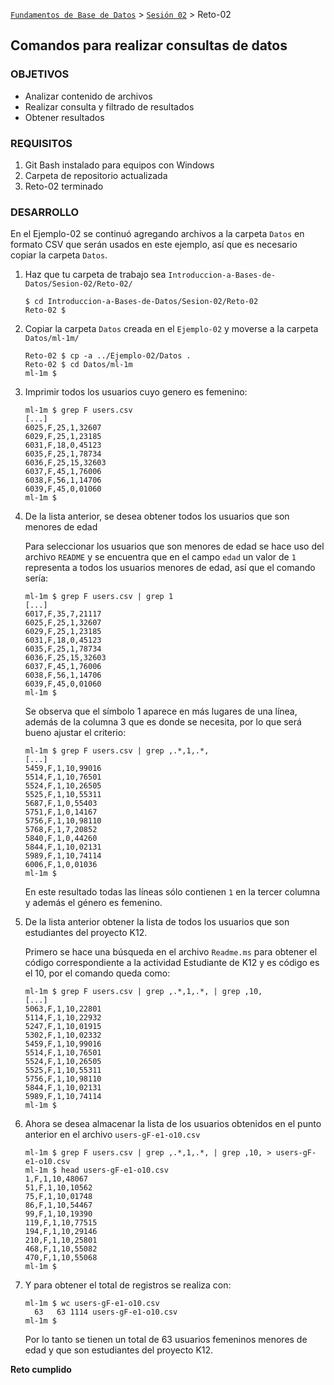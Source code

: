[`Fundamentos de Base de Datos`](../../Readme.md) > [`Sesión 02`](../Readme.md) > Reto-02
## Comandos para realizar consultas de datos

### OBJETIVOS
- Analizar contenido de archivos
- Realizar consulta y filtrado de resultados
- Obtener resultados

### REQUISITOS
1. Git Bash instalado para equipos con Windows
1. Carpeta de repositorio actualizada
1. Reto-02 terminado

### DESARROLLO
En el Ejemplo-02 se continuó agregando archivos a la carpeta `Datos` en formato CSV que serán usados en este ejemplo, así que es necesario copiar la carpeta `Datos`.

1. Haz que tu carpeta de trabajo sea `Introduccion-a-Bases-de-Datos/Sesion-02/Reto-02/`
   ```console
   $ cd Introduccion-a-Bases-de-Datos/Sesion-02/Reto-02
   Reto-02 $
   ```

1. Copiar la carpeta `Datos` creada en el `Ejemplo-02` y moverse a la carpeta `Datos/ml-1m/`
   ```console
   Reto-02 $ cp -a ../Ejemplo-02/Datos .
   Reto-02 $ cd Datos/ml-1m
   ml-1m $
   ```

1. Imprimir todos los usuarios cuyo genero es femenino:
   ```console
   ml-1m $ grep F users.csv
   [...]
   6025,F,25,1,32607
   6029,F,25,1,23185
   6031,F,18,0,45123
   6035,F,25,1,78734
   6036,F,25,15,32603
   6037,F,45,1,76006
   6038,F,56,1,14706
   6039,F,45,0,01060
   ml-1m $
   ```

1. De la lista anterior, se desea obtener todos los usuarios que son menores de edad

   Para seleccionar los usuarios que son menores de edad se hace uso del archivo `README` y se encuentra que en el campo `edad` un valor de `1` representa a todos los usuarios menores de edad, así que el comando sería:
   ```console
   ml-1m $ grep F users.csv | grep 1
   [...]
   6017,F,35,7,21117
   6025,F,25,1,32607
   6029,F,25,1,23185
   6031,F,18,0,45123
   6035,F,25,1,78734
   6036,F,25,15,32603
   6037,F,45,1,76006
   6038,F,56,1,14706
   6039,F,45,0,01060
   ml-1m $
   ```
   Se observa que el símbolo 1 aparece en más lugares de una línea, además de la columna 3 que es donde se necesita, por lo que será bueno ajustar el criterio:
   ```console
   ml-1m $ grep F users.csv | grep ,.*,1,.*,
   [...]
   5459,F,1,10,99016
   5514,F,1,10,76501
   5524,F,1,10,26505
   5525,F,1,10,55311
   5687,F,1,0,55403
   5751,F,1,0,14167
   5756,F,1,10,98110
   5768,F,1,7,20852
   5840,F,1,0,44260
   5844,F,1,10,02131
   5989,F,1,10,74114
   6006,F,1,0,01036
   ml-1m $
   ```
   En este resultado todas las líneas sólo contienen `1` en la tercer columna y además el género es femenino.

1. De la lista anterior obtener la lista de todos los usuarios que son estudiantes del proyecto K12.

   Primero se hace una búsqueda en el archivo `Readme.ms` para obtener el código correspondiente a la actividad Estudiante de K12 y es código es el 10, por el comando queda como:

   ```console
   ml-1m $ grep F users.csv | grep ,.*,1,.*, | grep ,10,
   [...]
   5063,F,1,10,22801
   5114,F,1,10,22932
   5247,F,1,10,01915
   5302,F,1,10,02332
   5459,F,1,10,99016
   5514,F,1,10,76501
   5524,F,1,10,26505
   5525,F,1,10,55311
   5756,F,1,10,98110
   5844,F,1,10,02131
   5989,F,1,10,74114
   ml-1m $
   ```

1. Ahora se desea almacenar la lista de los usuarios obtenidos en el punto anterior en el archivo `users-gF-e1-o10.csv`
   ```console
   ml-1m $ grep F users.csv | grep ,.*,1,.*, | grep ,10, > users-gF-e1-o10.csv
   ml-1m $ head users-gF-e1-o10.csv
   1,F,1,10,48067
   51,F,1,10,10562
   75,F,1,10,01748
   86,F,1,10,54467
   99,F,1,10,19390
   119,F,1,10,77515
   194,F,1,10,29146
   210,F,1,10,25801
   468,F,1,10,55082
   470,F,1,10,55068
   ml-1m $
   ```

1. Y para obtener el total de registros se realiza con:
   ```console
   ml-1m $ wc users-gF-e1-o10.csv
     63   63 1114 users-gF-e1-o10.csv
   ml-1m $
   ```
   Por lo tanto se tienen un total de 63 usuarios femeninos menores de edad y que son estudiantes del proyecto K12.

__Reto cumplido__
